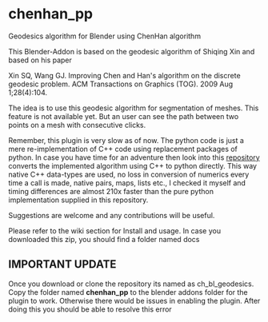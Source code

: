 # chenhan_pp
Geodesics algorithm for Blender using ChenHan algorithm

This Blender-Addon is based on the geodesic algorithm of Shiqing Xin and based on his paper

Xin SQ, Wang GJ. Improving Chen and Han's algorithm on the discrete geodesic problem. ACM Transactions on Graphics (TOG). 2009 Aug 1;28(4):104.

The idea is to use this geodesic algorithm for segmentation of meshes. This feature is not available yet. But an user can see the path between two points on a mesh with consecutive clicks. 

Remember, this plugin is very slow as of now. The python code is just a mere re-implementation of C++ code using replacement packages of python. In case you have time for an adventure then look into this [repository](https://github.com/aalavandhaann/chenhan_cython) converts the implemented algorithm using C++ to python directly. This way native C++ data-types are used, no loss in conversion of numerics every time a call is made, native pairs, maps, lists etc., I checked it myself and timing differences are almost 210x faster than the pure python implementation supplied in this repository. 

Suggestions are welcome and any contributions will be useful.

Please refer to the wiki section for Install and usage. In case you downloaded this zip, you should find a folder named docs

IMPORTANT UPDATE
----------------

Once you download or clone the repository its named as ch_bl_geodesics. Copy the folder named **chenhan_pp** to the blender addons folder for the plugin to work. Otherwise there would be issues in enabling the plugin. After doing this you should be able to resolve this error

